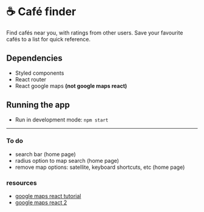 # ☕ Café finder

Find cafés near you, with ratings from other users. Save your favourite cafés to a list for quick reference. 
 
## Dependencies
- Styled components
- React router
- React google maps **(not google maps react)**

## Running the app
- Run in development mode: `npm start`

 --- 

### To do 
- search bar (home page)
- radius option to map search (home page)
- remove map options: satellite, keyboard shortcuts, etc (home page)


### resources 
- [google maps react tutorial](https://www.youtube.com/watch?v=Pf7g32CwX_s)
- [google maps react 2](https://www.youtube.com/watch?v=WZcxJGmLbSo)